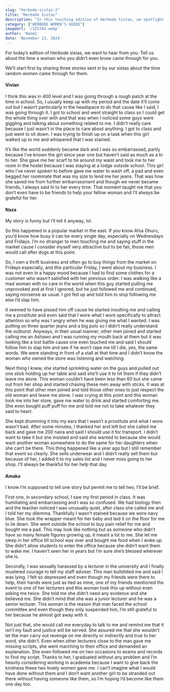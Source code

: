 ```yaml
---
slug: "herbode-sistas-2"
title: "Herbode Sistas"
description: "In this touching edition of Herbode Sistas, we spotlight real stories of kindness, courage, and sisterhood. These heartfelt memories celebrate the power of women supporting women, even when they don't know each other."
category: ["HERBODE WOMEN’S GUIDE"]
imageUrl: '/SISTAS.webp'
author: 'Naomi'
date: 'November 23, 2024'
---
```


For today’s edition of Herbode sistas, we want to hear from you. Tell us about the time a woman who you didn’t even know came through for you.

We’ll start first by sharing three stories sent in by our sistas about the time random women came through for them.

#### Vivian
I think this was in 400 level and I was going through a rough patch at the time in school. So, I usually keep up with my period and the date it’ll come out but I wasn’t particularly in the headspace to do that cause like I said, I was going through it. I got to school and went straight to class so I could get the whole thing over with and that was when I noticed some guys were giggling and talking about something related to me. I didn’t really care because I just wasn’t in the place to care about anything. I got to class and just went to sit down. I was trying to finish up on a task when this girl walked up to me and whispered that I was stained. 

It’s like the world suddenly became dark and I was so embarrassed, partly because I’ve known the girl since year one but haven’t said as much as a hi to her. She gave me her scarf to tie around my waist and took me to her room in the hostel because I was staying at a lodge outside school. This girl who I’ve never spoken to before gave me water to wash off, a pad and even begged her roommate that was my size to lend me her jeans. That was how she saved me from further embarrassment and though we never became friends, I always said hi to her every time. That moment taught me that you don’t even have to be friends to help your fellow woman and I’ll always be grateful for her.

#### Naza
My story is funny but I’ll tell it anyway, lol.

So this happened in a popular market in the east. If you know Ahia Ohuru, you’d know how busy it can be every single day, especially on Wednesdays and Fridays. I’m no stranger to men touching me and saying stuff in the market cause I consider myself very attractive but to be fair, those men would call after dogs at this point. 

So, I own a thrift business and often go to buy things from the market on Fridays especially, and this particular Friday, I went about my business. I was not even in a happy mood because I had to find some clothes for a customer who wasn’t satisfied with her previous order. I was walking like a mad woman with no care in the world when this guy started pulling me unprovoked and at first I ignored, but he just followed me and continued, saying nonsense as usual. I got fed up and told him to stop following me else I’d slap him. 

It seemed to have pissed him off cause he started insulting me and calling me a prostitute and even said that I wore what I wore specifically to attract attention so why was I angry when he was giving me what I wanted. I was putting on three quarter jeans and a big polo so I didn’t really understand the outburst. Anyways, in their usual manner, other men joined and started calling me an Ashawo and I was running my mouth back at them but it was looking like a lost battle cause one even touched me and said I should follow him to slap him and see if he won’t rape me till I die, yes, the same words. We were standing in front of a stall at that time and I didn’t know the woman who owned the store was listening and watching. 

Next thing I knew, she started sprinkling water on the guys and pulled out one stick holding up her table and said she’ll use it to hit them if they didn’t leave me alone. This woman couldn’t have been less than 60 but she came out from her shop and started chasing these men away with sticks. It was at this point that other men joined and told those other ones to just respect the old woman and leave me alone. I was crying at this point and this woman took me into her store, gave me water to drink and started comforting me. She even bought puff puff for me and told me not to take whatever they said to heart. 

She kept drumming it into my ears that I wasn’t a prostitute and what I wore wasn’t bad. After some minutes, I thanked her and left but she called me back and gave me 200 naira and said I should use it for transport. I didn’t want to take it but she insisted and said she wanted to because she would want another woman somewhere to do the same for her daughters when she can’t be there. This thing happened like a year ago but I still remember that event so clearly. She sells underwear and I didn’t really sell them but because of her, I added it to my sales list and I never miss going to her shop. I’ll always be thankful for her help that day.

#### Amaka
I know I’m supposed to tell one story but permit me to tell two, I’ll be brief.

First one, in secondary school, I saw my first period in class. It was humiliating and embarrassing and I was so confused. We had biology then and the teacher noticed I was unusually quiet, after class she called me and I told her my dilemma. Thankfully I wasn’t stained because we wore navy blue. She took the wrapper meant for her baby and laid it on the floor for me to lie down. She went outside the school to buy pain relief for me and bought me a pad. This may look like nothing but as someone who didn’t have so many female figures growing up, it meant a lot to me. She let me sleep in her office till school was over and bought me food when I woke up. She didn’t allow students to enter the office because she didn’t want them to wake me. I haven’t seen her in years but I’m sure she’s blessed wherever she is.

Secondly, I was sexually harassed by a lecturer in the university and I finally mustered courage to tell my staff adviser. This man bullshited me and said I was lying. I felt so depressed and even though my friends were there to help, their hands were just as tied as mine, one of my friends mentioned the event to one of her lecturers and this woman took this up without even asking me twice. She told me she didn’t need any evidence and she believed me. She didn’t mind that she was a junior lecturer and he was a senior lecturer. This woman is the reason that man faced the school committee and even though they only suspended him, I’m still grateful to her because he almost got away with it. 

Not just that, she would call me everyday to talk to me and remind me that it isn’t my fault and justice will be served. She assured me that she wouldn’t let the man carry out revenge on me directly or indirectly and true to her word, she didn’t. Even when other lecturers close to the man gave me missing scripts, she went marching to their office and demanded an explanation. She even followed me on two occasions to exams and records to find my script. Thanks to her, I graduated without any problem and I’m heavily considering working in academia because I want to give back the kindness these two lovely women gave me. I can’t imagine what I would have done without them and I don’t want another girl to be stranded out there without having someone like them, so I’m hoping I’d become like them one day too.